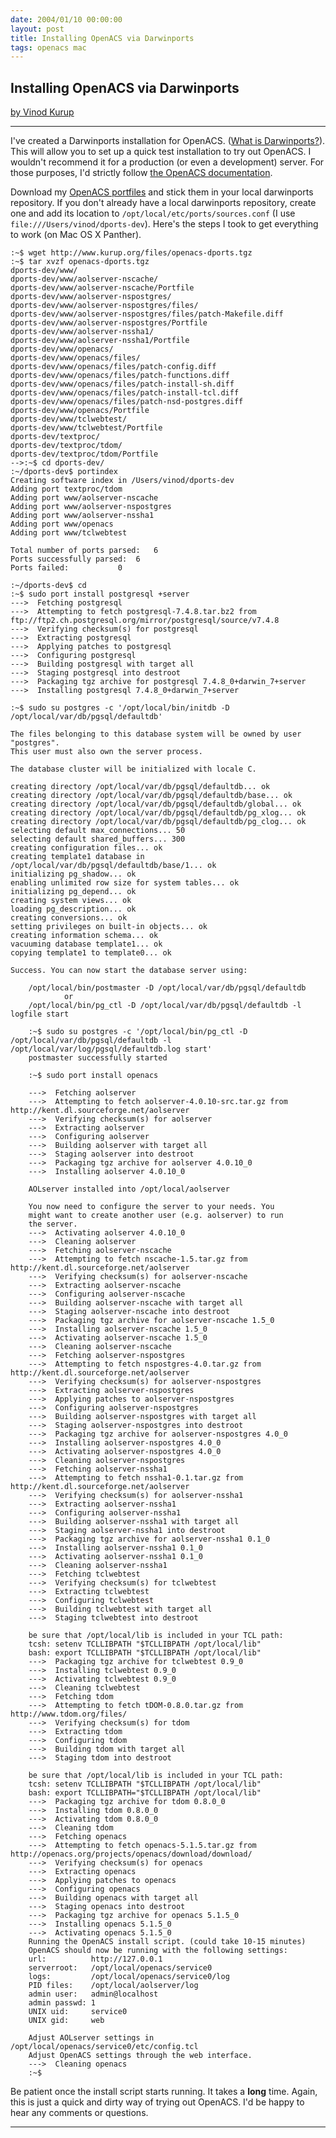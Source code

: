 ```yaml
---
date: 2004/01/10 00:00:00
layout: post
title: Installing OpenACS via Darwinports
tags: openacs mac
---
```


## Installing OpenACS via Darwinports

[by Vinod Kurup](/)

--------

I've created a Darwinports installation for OpenACS. ([What is
Darwinports?][1]). This will allow you to set up a quick test installation
to try out OpenACS. I wouldn't recommend it for a production (or even a
development) server. For those purposes, I'd strictly follow [the OpenACS
documentation][2].

Download my [OpenACS portfiles][3] and stick them in your local darwinports
repository. If you don't already have a local darwinports repository,
create one and add its location to `/opt/local/etc/ports/sources.conf` (I
use `file:///Users/vinod/dports-dev`). Here's the steps I took to get
everything to work (on Mac OS X Panther).

    :~$ wget http://www.kurup.org/files/openacs-dports.tgz
    :~$ tar xvzf openacs-dports.tgz
    dports-dev/www/
    dports-dev/www/aolserver-nscache/
    dports-dev/www/aolserver-nscache/Portfile
    dports-dev/www/aolserver-nspostgres/
    dports-dev/www/aolserver-nspostgres/files/
    dports-dev/www/aolserver-nspostgres/files/patch-Makefile.diff
    dports-dev/www/aolserver-nspostgres/Portfile
    dports-dev/www/aolserver-nssha1/
    dports-dev/www/aolserver-nssha1/Portfile
    dports-dev/www/openacs/
    dports-dev/www/openacs/files/
    dports-dev/www/openacs/files/patch-config.diff
    dports-dev/www/openacs/files/patch-functions.diff
    dports-dev/www/openacs/files/patch-install-sh.diff
    dports-dev/www/openacs/files/patch-install-tcl.diff
    dports-dev/www/openacs/files/patch-nsd-postgres.diff
    dports-dev/www/openacs/Portfile
    dports-dev/www/tclwebtest/
    dports-dev/www/tclwebtest/Portfile
    dports-dev/textproc/
    dports-dev/textproc/tdom/
    dports-dev/textproc/tdom/Portfile
    -->:~$ cd dports-dev/
    :~/dports-dev$ portindex
    Creating software index in /Users/vinod/dports-dev
    Adding port textproc/tdom
    Adding port www/aolserver-nscache
    Adding port www/aolserver-nspostgres
    Adding port www/aolserver-nssha1
    Adding port www/openacs
    Adding port www/tclwebtest
    
    Total number of ports parsed:	6 
    Ports successfully parsed:	6	 
    Ports failed:			0
    
    :~/dports-dev$ cd
    :~$ sudo port install postgresql +server
    --->  Fetching postgresql
    --->  Attempting to fetch postgresql-7.4.8.tar.bz2 from ftp://ftp2.ch.postgresql.org/mirror/postgresql/source/v7.4.8
    --->  Verifying checksum(s) for postgresql
    --->  Extracting postgresql
    --->  Applying patches to postgresql
    --->  Configuring postgresql
    --->  Building postgresql with target all
    --->  Staging postgresql into destroot
    --->  Packaging tgz archive for postgresql 7.4.8_0+darwin_7+server
    --->  Installing postgresql 7.4.8_0+darwin_7+server
    
    :~$ sudo su postgres -c '/opt/local/bin/initdb -D /opt/local/var/db/pgsql/defaultdb'
    
    The files belonging to this database system will be owned by user "postgres".
    This user must also own the server process.
    
    The database cluster will be initialized with locale C.
    
    creating directory /opt/local/var/db/pgsql/defaultdb... ok
    creating directory /opt/local/var/db/pgsql/defaultdb/base... ok
    creating directory /opt/local/var/db/pgsql/defaultdb/global... ok
    creating directory /opt/local/var/db/pgsql/defaultdb/pg_xlog... ok
    creating directory /opt/local/var/db/pgsql/defaultdb/pg_clog... ok
    selecting default max_connections... 50
    selecting default shared_buffers... 300
    creating configuration files... ok
    creating template1 database in /opt/local/var/db/pgsql/defaultdb/base/1... ok
    initializing pg_shadow... ok
    enabling unlimited row size for system tables... ok
    initializing pg_depend... ok
    creating system views... ok
    loading pg_description... ok
    creating conversions... ok
    setting privileges on built-in objects... ok
    creating information schema... ok
    vacuuming database template1... ok
    copying template1 to template0... ok
    
    Success. You can now start the database server using:
    
        /opt/local/bin/postmaster -D /opt/local/var/db/pgsql/defaultdb
                or
        /opt/local/bin/pg_ctl -D /opt/local/var/db/pgsql/defaultdb -l logfile start

        :~$ sudo su postgres -c '/opt/local/bin/pg_ctl -D /opt/local/var/db/pgsql/defaultdb -l /opt/local/var/log/pgsql/defaultdb.log start'
        postmaster successfully started

        :~$ sudo port install openacs
        
        --->  Fetching aolserver
        --->  Attempting to fetch aolserver-4.0.10-src.tar.gz from http://kent.dl.sourceforge.net/aolserver
        --->  Verifying checksum(s) for aolserver
        --->  Extracting aolserver
        --->  Configuring aolserver
        --->  Building aolserver with target all
        --->  Staging aolserver into destroot
        --->  Packaging tgz archive for aolserver 4.0.10_0
        --->  Installing aolserver 4.0.10_0
        
        AOLserver installed into /opt/local/aolserver
        
        You now need to configure the server to your needs. You 
        might want to create another user (e.g. aolserver) to run 
        the server.
        --->  Activating aolserver 4.0.10_0
        --->  Cleaning aolserver
        --->  Fetching aolserver-nscache
        --->  Attempting to fetch nscache-1.5.tar.gz from http://kent.dl.sourceforge.net/aolserver
        --->  Verifying checksum(s) for aolserver-nscache
        --->  Extracting aolserver-nscache
        --->  Configuring aolserver-nscache
        --->  Building aolserver-nscache with target all
        --->  Staging aolserver-nscache into destroot
        --->  Packaging tgz archive for aolserver-nscache 1.5_0
        --->  Installing aolserver-nscache 1.5_0
        --->  Activating aolserver-nscache 1.5_0
        --->  Cleaning aolserver-nscache
        --->  Fetching aolserver-nspostgres
        --->  Attempting to fetch nspostgres-4.0.tar.gz from http://kent.dl.sourceforge.net/aolserver
        --->  Verifying checksum(s) for aolserver-nspostgres
        --->  Extracting aolserver-nspostgres
        --->  Applying patches to aolserver-nspostgres
        --->  Configuring aolserver-nspostgres
        --->  Building aolserver-nspostgres with target all
        --->  Staging aolserver-nspostgres into destroot
        --->  Packaging tgz archive for aolserver-nspostgres 4.0_0
        --->  Installing aolserver-nspostgres 4.0_0
        --->  Activating aolserver-nspostgres 4.0_0
        --->  Cleaning aolserver-nspostgres
        --->  Fetching aolserver-nssha1
        --->  Attempting to fetch nssha1-0.1.tar.gz from http://kent.dl.sourceforge.net/aolserver
        --->  Verifying checksum(s) for aolserver-nssha1
        --->  Extracting aolserver-nssha1
        --->  Configuring aolserver-nssha1
        --->  Building aolserver-nssha1 with target all
        --->  Staging aolserver-nssha1 into destroot
        --->  Packaging tgz archive for aolserver-nssha1 0.1_0
        --->  Installing aolserver-nssha1 0.1_0
        --->  Activating aolserver-nssha1 0.1_0
        --->  Cleaning aolserver-nssha1
        --->  Fetching tclwebtest
        --->  Verifying checksum(s) for tclwebtest
        --->  Extracting tclwebtest
        --->  Configuring tclwebtest
        --->  Building tclwebtest with target all
        --->  Staging tclwebtest into destroot

        be sure that /opt/local/lib is included in your TCL path:
        tcsh: setenv TCLLIBPATH "$TCLLIBPATH /opt/local/lib"
        bash: export TCLLIBPATH "$TCLLIBPATH /opt/local/lib"
        --->  Packaging tgz archive for tclwebtest 0.9_0
        --->  Installing tclwebtest 0.9_0
        --->  Activating tclwebtest 0.9_0
        --->  Cleaning tclwebtest
        --->  Fetching tdom
        --->  Attempting to fetch tDOM-0.8.0.tar.gz from http://www.tdom.org/files/
        --->  Verifying checksum(s) for tdom
        --->  Extracting tdom
        --->  Configuring tdom
        --->  Building tdom with target all
        --->  Staging tdom into destroot
        
        be sure that /opt/local/lib is included in your TCL path:
        tcsh: setenv TCLLIBPATH "$TCLLIBPATH /opt/local/lib"
        bash: export TCLLIBPATH="$TCLLIBPATH /opt/local/lib"
        --->  Packaging tgz archive for tdom 0.8.0_0
        --->  Installing tdom 0.8.0_0
        --->  Activating tdom 0.8.0_0
        --->  Cleaning tdom
        --->  Fetching openacs
        --->  Attempting to fetch openacs-5.1.5.tar.gz from http://openacs.org/projects/openacs/download/download/
        --->  Verifying checksum(s) for openacs
        --->  Extracting openacs
        --->  Applying patches to openacs
        --->  Configuring openacs
        --->  Building openacs with target all
        --->  Staging openacs into destroot
        --->  Packaging tgz archive for openacs 5.1.5_0
        --->  Installing openacs 5.1.5_0
        --->  Activating openacs 5.1.5_0
        Running the OpenACS install script. (could take 10-15 minutes)
        OpenACS should now be running with the following settings:
        url:          http://127.0.0.1
        serverroot:   /opt/local/openacs/service0
        logs:         /opt/local/openacs/service0/log
        PID files:    /opt/local/aolserver/log
        admin user:   admin@localhost
        admin passwd: 1
        UNIX uid:     service0
        UNIX gid:     web
        
        Adjust AOLserver settings in /opt/local/openacs/service0/etc/config.tcl
        Adjust OpenACS settings through the web interface.
        --->  Cleaning openacs
        :~$ 

Be patient once the install script starts running. It takes a **long**
time. Again, this is just a quick and dirty way of trying out OpenACS. I'd
be happy to hear any comments or questions.

------

[1]: http://en.wikipedia.org/wiki/DarwinPorts "Darwinports on Wikipedia"
[2]: http://openacs.org/doc/openacs-5-1/complete-install.html "OpenACS Documentation"
[3]: /files/openacs-dports.tgz "OpenACS dport"
